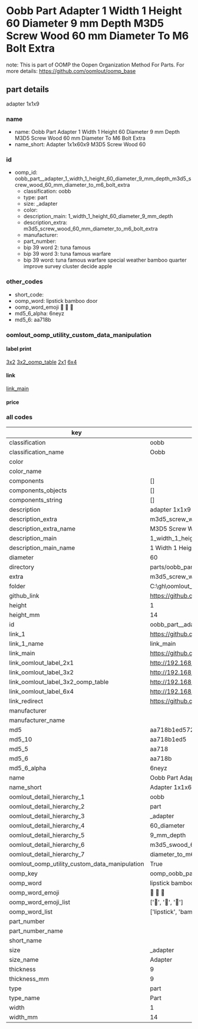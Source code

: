 # Oobb Part  Adapter 1 Width 1 Height 60 Diameter 9 mm Depth M3D5 Screw Wood 60 mm Diameter To M6 Bolt Extra  

note: This is part of OOMP the Oopen Organization Method For Parts. For more details: https://github.com/oomlout/oomp_base

##  part details
  



 adapter 1x1x9



### name
* name: Oobb Part  Adapter 1 Width 1 Height 60 Diameter 9 mm Depth M3D5 Screw Wood 60 mm Diameter To M6 Bolt Extra
* name_short: Adapter 1x1x60x9 M3D5 Screw Wood 60
### id
* oomp_id: oobb_part__adapter_1_width_1_height_60_diameter_9_mm_depth_m3d5_screw_wood_60_mm_diameter_to_m6_bolt_extra
  * classification: oobb
  * type: part
  * size: _adapter
  * color: 
  * description_main: 1_width_1_height_60_diameter_9_mm_depth
  * description_extra: m3d5_screw_wood_60_mm_diameter_to_m6_bolt_extra
  * manufacturer: 
  * part_number: 
  * bip 39 word 2: tuna famous
  * bip 39 word 3: tuna famous warfare
  * bip 39 word: tuna famous warfare special weather bamboo quarter improve survey cluster decide apple

### other_codes
* short_code: 
* oomp_word: lipstick bamboo door
* oomp_word_emoji :lipstick: :bamboo: :door:
* md5_6_alpha: 6neyz
* md5_6: aa718b






### oomlout_oomp_utility_custom_data_manipulation
#### label print
[3x2](http://192.168.1.245:1112/?label=oomp%206neyz)
[3x2_oomp_table](http://192.168.1.108:1112/?label=oomp%206neyz)
[2x1](http://192.168.1.242:1112/?label=oomp%206neyz)
[6x4](http://192.168.1.55:1112/?label=oomp%206neyz)    

#### link

[link_main](https://github.com/oomlout/oomlout_oobb_version_4_generated_parts/tree/main/navigation_oomp/oobb/part/_adapter/1_width_1_height_60_diameter_9_mm_depth/m3d5_screw_wood_60_mm_diameter_to_m6_bolt_extra/part)                              

#### price







### all codes 
| key | value |  
| --- | --- |  
| classification | oobb |  
| classification_name | Oobb |  
| color |  |  
| color_name |  |  
| components | [] |  
| components_objects | [] |  
| components_string | [] |  
| description |  adapter 1x1x9 |  
| description_extra | m3d5_screw_wood_60_mm_diameter_to_m6_bolt_extra |  
| description_extra_name | M3D5 Screw Wood 60 mm Diameter To M6 Bolt Extra |  
| description_main | 1_width_1_height_60_diameter_9_mm_depth |  
| description_main_name | 1 Width 1 Height 60 Diameter 9 mm Depth |  
| diameter | 60 |  
| directory | parts/oobb_part__adapter_1_width_1_height_60_diameter_9_mm_depth_m3d5_screw_wood_60_mm_diameter_to_m6_bolt_extra |  
| extra | m3d5_screw_wood_60_mm_diameter_to_m6_bolt |  
| folder | C:\gh\oomlout_oobb_version_4_generated_parts\parts\oobb_part__adapter_1_width_1_height_60_diameter_9_mm_depth_m3d5_screw_wood_60_mm_diameter_to_m6_bolt_extra |  
| github_link | https://github.com/oomlout/oomlout_oomp_part_src/tree/main/parts/oobb_part__adapter_1_width_1_height_60_diameter_9_mm_depth_m3d5_screw_wood_60_mm_diameter_to_m6_bolt_extra |  
| height | 1 |  
| height_mm | 14 |  
| id | oobb_part__adapter_1_width_1_height_60_diameter_9_mm_depth_m3d5_screw_wood_60_mm_diameter_to_m6_bolt_extra |  
| link_1 | https://github.com/oomlout/oomlout_oobb_version_4_generated_parts/tree/main/navigation_oomp/oobb/part/_adapter/1_width_1_height_60_diameter_9_mm_depth/m3d5_screw_wood_60_mm_diameter_to_m6_bolt_extra/part |  
| link_1_name | link_main |  
| link_main | https://github.com/oomlout/oomlout_oobb_version_4_generated_parts/tree/main/navigation_oomp/oobb/part/_adapter/1_width_1_height_60_diameter_9_mm_depth/m3d5_screw_wood_60_mm_diameter_to_m6_bolt_extra/part |  
| link_oomlout_label_2x1 | http://192.168.1.242:1112/?label=oomp%206neyz |  
| link_oomlout_label_3x2 | http://192.168.1.245:1112/?label=oomp%206neyz |  
| link_oomlout_label_3x2_oomp_table | http://192.168.1.108:1112/?label=oomp%206neyz |  
| link_oomlout_label_6x4 | http://192.168.1.55:1112/?label=oomp%206neyz |  
| link_redirect | https://github.com/oomlout/oomlout_oobb_version_4_generated_parts/tree/main/parts/oobb__adapter_01_01_60_09_ex_m3d5_screw_wood_60_mm_diameter_to_m6_bolt |  
| manufacturer |  |  
| manufacturer_name |  |  
| md5 | aa718b1ed57215ec487c5d0fee14af53 |  
| md5_10 | aa718b1ed5 |  
| md5_5 | aa718 |  
| md5_6 | aa718b |  
| md5_6_alpha | 6neyz |  
| name | Oobb Part  Adapter 1 Width 1 Height 60 Diameter 9 mm Depth M3D5 Screw Wood 60 mm Diameter To M6 Bolt Extra |  
| name_short | Adapter 1x1x60x9 M3D5 Screw Wood 60 |  
| oomlout_detail_hierarchy_1 | oobb |  
| oomlout_detail_hierarchy_2 | part |  
| oomlout_detail_hierarchy_3 | _adapter |  
| oomlout_detail_hierarchy_4 | 60_diameter |  
| oomlout_detail_hierarchy_5 | 9_mm_depth |  
| oomlout_detail_hierarchy_6 | m3d5_swood_60_mm |  
| oomlout_detail_hierarchy_7 | diameter_to_m6_bolt_extra |  
| oomlout_oomp_utility_custom_data_manipulation | True |  
| oomp_key | oomp_oobb_part__adapter_1_width_1_height_60_diameter_9_mm_depth_m3d5_screw_wood_60_mm_diameter_to_m6_bolt_extra |  
| oomp_word | lipstick bamboo door |  
| oomp_word_emoji | :lipstick: :bamboo: :door: |  
| oomp_word_emoji_list | [':lipstick:', ':bamboo:', ':door:'] |  
| oomp_word_list | ['lipstick', 'bamboo', 'door'] |  
| part_number |  |  
| part_number_name |  |  
| short_name |  |  
| size | _adapter |  
| size_name |  Adapter |  
| thickness | 9 |  
| thickness_mm | 9 |  
| type | part |  
| type_name | Part |  
| width | 1 |  
| width_mm | 14 |  
